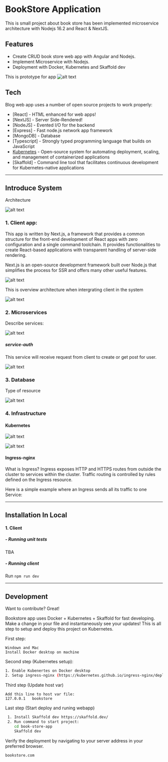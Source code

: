 # BookStore Application

This is small project about book store has been implemented microservice architecture with Nodejs 16.2 and React & NextJS.
## Features

- Create CRUD book store web app with Angular and Nodejs.
- Implement Microservice with Nodejs.
- Deployment with Docker, Kubernetes and Skaffold dev

This is prototype for app
![alt text](documents/assets/prototype-bookstore.png)

## Tech

Blog web app uses a number of open source projects to work properly:

- [React] - HTML enhanced for web apps!
- [NextJS] - Server Side-Rendered!
- [NodeJS] - Evented I/O for the backend
- [Express] - Fast node.js network app framework
- [MongoDB] - Database
- [Typescript] - Strongly typed programming language that builds on JavaScript
- [Kubernetes](https://kubernetes.io/vi/) - Open-source system for automating deployment, scaling, and management of containerized applications
- [Skaffold] - Command line tool that facilitates continuous development for Kubernetes-native applications

***
## Introduce System

Architecture

![alt text](documents/assets/micro-architecture.png)

###  1. Client app:

This app is written by Next.js, a framework that provides a common structure for the front-end development of React apps with zero configuration and a single command toolchain. It provides functionalities to create React-based applications with transparent handling of server-side rendering.

Next.js is an open-source development framework built over Node.js that simplifies the process for SSR and offers many other useful features.

![alt text](documents/assets/client-ssr.png)

This is overview architecture when intergrating client in the system

![alt text](documents/assets/client-ssr-overview.png)

### 2. Microservices

Describe services:

![alt text](documents/assets/services.png)

##### service-auth
This service will receive request from client to create or get post for user. 

![alt text](documents/assets/auth-srv-api.png)


### 3. Database

Type of resource

![alt text](documents/assets/type-of-resource.png)


### 4. Infrastructure

#### Kubernetes

![alt text](documents/assets/kube-diagram.png)

![alt text](documents/assets/kube-externalName.png)

#### Ingress-nginx

What is Ingress? 
Ingress exposes HTTP and HTTPS routes from outside the cluster to services within the cluster. Traffic routing is controlled by rules defined on the Ingress resource.

Here is a simple example where an Ingress sends all its traffic to one Service:
***

## Installation In Local
#### 1. Client

##### - Running unit tests

TBA

##### - Running client
Run `npm run dev`


***
## Development

Want to contribute? Great!

Bookstore app uses Docker + Kubernetes  + Skaffold for fast developing.
Make a change in your file and instantaneously see your updates!
This is all step to setup and deploy this project on Kubernetes.

First step:

```
Windown and Mac
Install Docker desktop on machine
```

Second step (Kubernetes setup):

```sh
1. Enable Kubenertes on Docker desktop
2. Setup ingress-nginx (https://kubernetes.github.io/ingress-nginx/deploy/)
```

Third step (Update host var)
```
Add this line to host var file:
127.0.0.1   bookstore
```

Last step (Start deploy and runing webapp)

```sh
 1. Install Skaffold dev https://skaffold.dev/
 2. Run command to start project:
    cd book-store-app
    Skaffold dev
```

Verify the deployment by navigating to your server address in
your preferred browser.

```sh
bookstore.com
```



